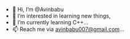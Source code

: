 - 👋 Hi, I’m @Avinbabu
- 👀 I’m interested in learning new things,
- 🌱 I’m currently learning C++...
- 📫 Reach me via  avinbabu007@gmail.com...

<!---
Avinbabu/Avinbabu is a ✨ special ✨ repository because its `README.md` (this file) appears on your GitHub profile.
You can click the Preview link to take a look at your changes.
--->

